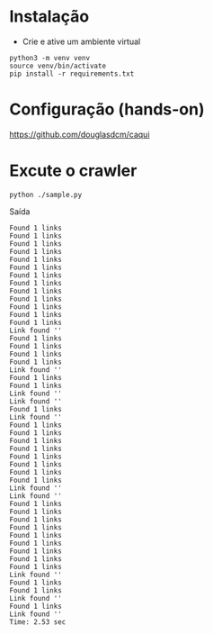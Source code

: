 # Instalação
- Crie e ative um ambiente virtual
```
python3 -m venv venv
source venv/bin/activate
pip install -r requirements.txt
```

# Configuração (hands-on)
https://github.com/douglasdcm/caqui

# Excute o crawler
```
python ./sample.py
```
Saída
```
Found 1 links
Found 1 links
Found 1 links
Found 1 links
Found 1 links
Found 1 links
Found 1 links
Found 1 links
Found 1 links
Found 1 links
Found 1 links
Found 1 links
Found 1 links
Link found ''
Found 1 links
Found 1 links
Found 1 links
Found 1 links
Link found ''
Found 1 links
Found 1 links
Link found ''
Link found ''
Found 1 links
Link found ''
Found 1 links
Found 1 links
Found 1 links
Found 1 links
Found 1 links
Found 1 links
Found 1 links
Found 1 links
Link found ''
Link found ''
Found 1 links
Found 1 links
Found 1 links
Found 1 links
Found 1 links
Found 1 links
Found 1 links
Found 1 links
Found 1 links
Link found ''
Found 1 links
Found 1 links
Link found ''
Found 1 links
Link found ''
Time: 2.53 sec
```